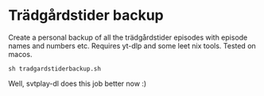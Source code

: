 # Trädgårdstider backup
Create a personal backup of all the trädgårdstider episodes with episode names and numbers etc.
Requires yt-dlp and some leet nix tools. Tested on macos.

```sh tradgardstiderbackup.sh```

Well, svtplay-dl does this job better now :)
